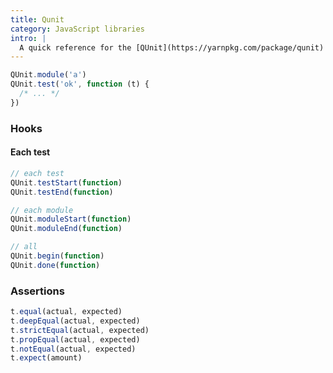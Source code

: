 ```yaml
---
title: Qunit
category: JavaScript libraries
intro: |
  A quick reference for the [QUnit](https://yarnpkg.com/package/qunit) testing library in JavaScript.
---
```


```js
QUnit.module('a')
QUnit.test('ok', function (t) {
  /* ... */
})
```

### Hooks

#### Each test

```js
// each test
QUnit.testStart(function)
QUnit.testEnd(function)
```

```js
// each module
QUnit.moduleStart(function)
QUnit.moduleEnd(function)
```

```js
// all
QUnit.begin(function)
QUnit.done(function)
```

### Assertions

```js
t.equal(actual, expected)
t.deepEqual(actual, expected)
t.strictEqual(actual, expected)
t.propEqual(actual, expected)
t.notEqual(actual, expected)
t.expect(amount)
```
